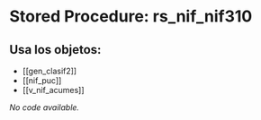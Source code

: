 # Stored Procedure: rs_nif_nif310

## Usa los objetos:
- [[gen_clasif2]]
- [[nif_puc]]
- [[v_nif_acumes]]

*No code available.*
